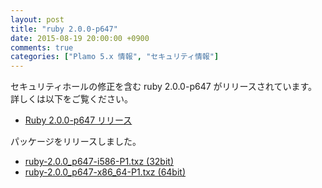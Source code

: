 ```yaml
---
layout: post
title: "ruby 2.0.0-p647"
date: 2015-08-19 20:00:00 +0900
comments: true
categories: ["Plamo 5.x 情報", "セキュリティ情報"]
---
```

セキュリティホールの修正を含む ruby 2.0.0-p647 がリリースされています。詳しくは以下をご覧ください。

* [Ruby 2.0.0-p647 リリース](https://www.ruby-lang.org/ja/news/2015/08/18/ruby-2-0-0-p647-released/)

パッケージをリリースしました。

* [ruby-2.0.0_p647-i586-P1.txz (32bit)](ftp://plamo.linet.gr.jp/pub/Plamo-5.x/x86/plamo/01_minimum/ruby-2.0.0_p647-i686-P1.txz)
* [ruby-2.0.0_p647-x86_64-P1.txz (64bit)](ftp://plamo.linet.gr.jp/pub/Plamo-5.x/x86_64/plamo/01_minimum/ruby-2.0.0_p647-x86_64-P1.txz)
